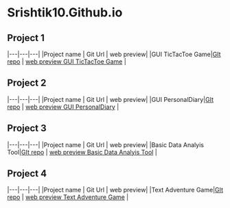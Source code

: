 # Srishtik10.Github.io
## Project 1

|---|---|---|
|Project name | Git Url | web preview|
|GUI TicTacToe Game|[GIt repo](https://github.com/Srishtik10/TicTacToe-gui-.git) | [web preview GUI TicTacToe Game](https://github.com/Srishtik10/TicTacToe-gui-.git) |

## Project 2

|---|---|---|
|Project name | Git Url | web preview|
|GUI PersonalDiary|[GIt repo](https://github.com/Srishtik10/PersonalDiary-gui-.git) | [web preview GUI PersonalDiary](https://github.com/Srishtik10/PersonalDiary-gui-.git) |

## Project 3

|---|---|---|
|Project name | Git Url | web preview|
|Basic Data Analyis Tool|[GIt repo](https://github.com/Srishtik10/BasicDataAnalysisTool.git) | [web preview Basic Data Analyis Tool](https://github.com/Srishtik10/BasicDataAnalysisTool.git) |

## Project 4

|---|---|---|
|Project name | Git Url | web preview|
|Text Adventure Game|[GIt repo](https://github.com/Srishtik10/TextAdventureGame.git) | [web preview Text Adventure Game](https://github.com/Srishtik10/TextAdventureGame.git) |
